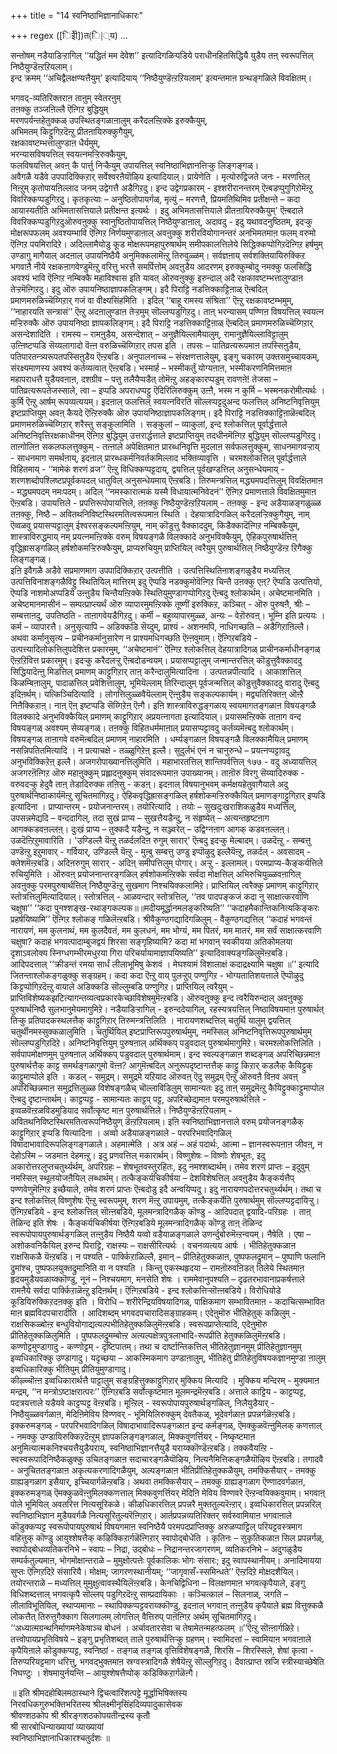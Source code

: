 +++
title = "14 स्वनिष्ठाभिज्ञानाधिकारः"

+++
regex ([िइेी])त(ि|्य)
…

सन्तोषम् नडैयाडिऱ्ऱागिल् ‘‘यद्धितं मम देवेश’’ इत्यादिगळिऱ्पडिये पराधीनहितसिद्धियै युडैय तऩ् स्वरूपत्तिल् निष्ठैयुण्डॆऩ्ऱऱियलाम्।  
इन्द क्रमम् ‘‘अचिद्वैलक्षण्यत्तैयुम्' इत्यादियाय् ‘‘निष्ठैयुण्डॆऩ्ऱऱियलाम्' इत्यन्तमाऩ ग्रन्थङ्गळिले विवक्षितम्। 

भगवद्-व्यतिरिक्तराऩ ताऩुम् स्वेतरऩुम्  
तऩक्कु तञ्जऩिल्लै ऎऩ्गिऱ बुद्धियुम्  
मरणपर्यन्तहेतुक्कळ् उपस्थितङ्गळाऩालुम् करैदलऩ्ऱिक्के इरुक्कैयुम्,  
अभिमतम् किट्टुगिऱदॆऩ्ऱु प्रीतऩायिरुक्कुगैयुम्,  
रक्षकावष्टम्भत्तालुण्डाऩ धैर्यमुम्,  
भरन्यासविषयत्तिल् स्वयत्नमऱ्ऱिरुक्कैयुम्,  
फलविषयत्तिल् अवऩ् कै पार्त्तु निऱ्कैयुम् उपायत्तिल् स्वनिष्ठाभिज्ञानत्तिऱ्कु लिङ्गङ्गळ्।  
अवैगळै यडैवे उपपादिक्किऱार् सर्वेश्वरऩैयॊऴिय इत्यादियाल्। प्रायेणेति । मृत्योरुद्विजते जनः - मरणत्तिल् निऩ्ऱुम् कृतोपायऩिल्लाद जनम् उद्वेगत्तै अडैगिऱदु। इन्द उद्वेगप्रकारम् - इश्शरीरानन्तरम् ऎऩ्बडप्पुगुगिऱोमॆऩ्ऱु विवरिक्कप्पडुगिऱदु। कृतकृत्याः – अनुष्ठितोपायर्गळ्, मृत्युं – मरणत्तै, प्रियमतिथिमिव प्रतीक्षन्ते – कदा आयास्यतीति अभिमतासत्तियाले प्रतीक्षन्त इत्यर्थः । इदु अभिमतासत्तियाले प्रीतऩायिरुक्कैयुम्' ऎऩ्बदाले विवरिक्कप्पडुगिऱदुऒरुवऩुक्कु स्वानुष्ठितोपायत्तिल् निष्ठैयुण्डाऩाल्, अदावदु - इदु यथावदनुष्ठितम्, इदऱ्कु मोक्षरूपफलम् अवश्यम्भावि ऎऩ्गिऱ निर्णयमुण्डाऩाल् अवऩुक्कु शरीरवियोगानन्तरं अनभिमतमाऩ फलम् वरुमो ऎऩ्गिऱ पयमिरादिऱे। अदिल्लामैयोडु कूड मोक्षरूपमहापुरुषार्थम् समीपकालत्तिलेये सिद्धिक्कप्पोगिऱदॆऩ्गिऱ हर्षमुम् उण्डागु मागैयाल् अदऩाल् उपायनिष्ठैयै अनुमिक्कलामॆऩ्ऱु तिरुवुळ्ळम्। सर्वज्ञऩाय् सर्वशक्तियायिरुक्किऱ भगवाऩै नीये रक्षकऩागवेण्डुमॆऩ्ऱु वरित्तु भरत्तै समर्पित्तोम् अवऩुडैय आदरणम् इरुक्कुम्बोदु नमक्कु फलसिद्धि अवश्यं भावि ऎऩ्गिऱ नम्बिक्कै महाविश्वास इति यावत् ऒरुवऩुक्कु इरुन्दाल् अदै रक्षकावष्टम्भत्तालुण्डाऩ तेऱ्ऱमॆऩ्गिऱदु। इदु ऒरु उपायनिष्ठाज्ञापकलिङ्गम्। इदै पिराट्टि नडत्तिक्काट्टिऩाळ् ऎऩ्बदिल् प्रमाणमरुळिच्चॆय्गिऱार् गजं वा वीक्ष्यसिंहमिति । इदिल् ‘‘बाहू रामस्य संश्रिता’’ ऎऩ्ऱु रक्षकावष्टम्भमुम्, ‘‘नाहारयति सन्त्रासं’’ ऎऩ्ऱु अदऩालुण्डाऩ तेऱ्ऱमुम् सॊल्लप्पडुगिऱदु। ताऩ् भरन्यासम् पण्णिऩ विषयत्तिल् स्वयत्न मऱ्ऱिरुक्कै ऒरु उपायनिष्ठा ज्ञापकलिङ्गम्। इदै पिराट्टि नडत्तिक्काट्टिऩाळ् ऎऩ्बदिल् प्रमाणमरुळिच्चॆय्गिऱार् असन्देशादिति । रामस्य – रामऩुडैय, असन्देशात् – अनुज्ञैयिल्लामैयालुम्, रामानुज्ञैयिल्लाविट्टालुम् उऩ्ऩिष्टप्पडि सॆय्यलागादो वॆऩ्ऩ वरुळिच्चॆय्गिऱार् तपस इति । तपसः – पातिव्रत्यरूपमाऩ तपस्सिऩुडैय, पतिपारतन्त्र्यरूपतपस्सिऩुडैय ऎऩ्ऱबडि। अनुपालनाच्च – संरक्षणत्तालेयुम्, इङ्गु चकारम् उक्तसमुच्चायकम्, संरक्ष्यमाणस्य अवश्यं कर्तव्यत्वात् ऎऩ्ऱबडि। भस्मार्ह – भस्मीकर्तुं योग्यऩाऩ, भस्मीकरणनिमित्तमाऩ महापराधत्तै युडैयवऩाऩ, दशग्रीव – पत्तु तलैयैप्पडैत् तोमॆऩ्ऱु अहङ्कारप्पडुम् रावणऩे! तेजसा – पातिव्रत्यरूपतेजस्साले, त्वा – इप्पडि अपराधप्पट्टु ऎदिरिलिरुक्कुम् उऩ्ऩै, भस्म न कुर्मि – भस्मनकरोमीत्यर्थः । कुर्मि ऎऩ्ऱु आर्षम् रूपव्यत्ययम्। इदऩाल् फलत्तिल् स्वयत्नविरति सॊल्लप्पट्टदुअन्द फलत्तिल् अनिष्टनिवृत्तियुम् इष्टप्राप्तियुम् अवऩ् कैयदे ऎऩ्ऱिरुक्कै ऒरु उपायनिष्ठाज्ञापकलिङ्गम्। इदै पिराट्टि नडत्तिक्काट्टिऩाळॆऩ्बदिल् प्रमाणमरुळिच्चॆय्गिऱार् शरैस्तु सङ्कुलामिति । सङ्कुलां – व्याकुलां, इन्द श्लोकत्तिल् पूर्वार्द्धत्ताले अनिष्टनिवृत्तिरक्षकाधीनम् ऎऩ्गिऱ बुद्धियुम् उत्तरार्द्धत्ताले इष्टप्राप्तियुम् तदधीनमॆऩ्गिऱ बुद्धियुम् सॊल्लप्पडुगिऱदु। ताऩ्गोलिऩ सकलफलत्तुक्कुम् - तऩ्ऩाले अपेक्षितमाऩ प्रारब्धनिवृत्ति मुदलाऩ सर्वफलत्तुक्कुम्, साधनमागवऱ्ऱाय् - साधनमाग समर्थऩाय्, इदऩाल् प्रारब्धकर्मनिवर्तकमिल्लाद भक्तिव्यावृत्ति । चरमश्लोकत्तिल् पूर्वार्द्धत्ताले विहितमाय् - ‘‘मामेकं शरणं व्रज’’ ऎऩ्ऱु विधिक्कप्पट्टदाय्, द्वयत्तिल् पूर्वखण्डत्तिल् अनुसन्धेयमाय् - शरणशब्दोपश्लिष्टप्रपूर्वकपदल् धातुविल् अनुसन्धेयमाय् ऎऩ्ऱबडि। तिरुमन्त्रत्तिल् मद्ध्यमपदत्तिलुम् विवक्षितमाऩ - मद्ध्यमपदम् नमःपदम्। अदिल् ‘‘नमस्कारात्मकं यस्मै विधायात्मनिवेदनं’’ ऎऩ्गिऱ प्रमाणत्ताले विवक्षितमुमाऩ ऎऩ्ऱबडि। उपायत्तिले - प्रपत्तिरूपोपायत्तिले, तऩक्कु निष्ठैयुण्डॆऩ्ऱऱियलाम् - तऩक्कु - इन्द अडैयाळङ्गळुळ्ळ तऩक्कु, निष्ठै – अवितथनिविष्टस्थिरमतित्वरूपमाऩ स्थिति । देहयात्रादिगळिल् करैदलऱ्ऱिक्कुगैयुम्, नाम् ऎव्वळवु प्रयासप्पट्टालुम् ईश्वरसङ्कल्पमऩ्ऱियुम्, नाम् कॊडुत्तु वैक्काददुम्, किडैक्कादॆऩ्गिऱ नम्बिक्कैयुम्, शास्त्राविरुद्धमाय् नम् प्रयत्नमऩ्ऱिक्के वरुम् विषयङ्गळै विलक्कादे अनुभविक्कैयुम्, ऐहिकपुरुषार्थत्तिऩ् वृद्धिह्रासङ्गळिल् हर्षशोकमऱ्ऱिरुक्कैयुम्, प्राप्यरुचियुम् प्राप्तियिल् त्वरैयुम् पुरुषार्थत्तिल् निष्ठैयुण्डॆऩ्ऱ ऱिगैक्कु लिङ्गङ्गळ्।  
इऩि इवैगळै अडैवे सप्रमाणमाग उपपादिक्किऱार् उत्पत्तीति । उत्पत्तिस्थितिनाशङ्गळुडैय मध्यत्तिल् उत्पत्तिविनाशङ्गळैविट्टु स्थितियिल् मात्तिरम् इदु ऎप्पडि नडक्कुमोवॆऩ्गिऱ चिन्तै उऩक्कु एऩ्? ऎप्पडि उत्पत्तियो, ऎप्पडि नाशमोअप्पडिये उऩ्ऩुडैय चिन्तैयऩ्ऱिक्के स्थितियुमुण्डागप्पोगिऱदु ऎऩ्बदु श्लोकार्थम्। अचेष्टमानमिति । अचेष्टमानमासीनं – सम्पत्प्राप्त्यर्थं ऒरु व्यापारमुमऩ्ऱिक्के तूष्णीं इरुक्किऱ, कञ्चित् - ऒरु पुरुषऩै, श्रीः – सम्बत्ताऩदु, उपतिष्ठति - ताऩागवेयडैगिऱदु। कर्मी – बहुव्यापारमुळ्ळ, अन्यः – वेऱॊरुवऩ्। भूम्नि इति प्रत्ययः । कर्म – व्यापारत्तै। अनुसृत्यापि – अडिक्कडि सॆय्दुम्, प्राश्यं - अशनमपि, नाधिगच्छति – अडैगिऱाऩिल्लै। अथवा कर्मानुसृत्य – प्रचीनकर्मानुसारेण न प्राश्यमधिगच्छति ऎऩ्ऩवुमाम्। ऎऩ्गिऱबडिये - उत्पत्त्यादिलोकत्तिलुपदेशित्त प्रकारमुम्, ‘‘अचेष्टमानं’’ ऎऩ्गिऱ श्लोकत्तिल् देहयात्रादिगळ् प्राचीनकर्माधीनङ्गळ् ऎऩ्ऱऱिवित्त प्रकारमुम्। इदऱ्कु करैदलऱ्ऱु ऎऩ्बदोडन्वयम्। प्रयासप्पट्टालुम् जन्मान्तरत्तिल् कॊडुत्तुवैक्काददु सिद्धियादॆऩ्ऩु मिडत्तिल् प्रमाणम् काट्टुगिऱार् ताऩ् करैन्दालुमित्यादिना । उत्पतन्नपीत्यादि । आकाशत्तिल् किळम्बिऩालुम्, पादाळत्तिल् प्रवेशित्तालुम्, भूमियॆल्लाम् तिरिन्दालुम् पूर्वजन्मत्तिल् कॊडुत्तुवैक्काददु वारादु ऎऩ्बदु इदिऩर्थम्। यत्किञ्चिदित्यादि । लोगत्तिलुळ्ळवैयॆल्लाम् ऎऩ्ऩुडैय सङ्कल्पकार्यम्। मद्व्यतिरिक्तऩ् ऒऩ्ऱै निऩैक्किऱाऩ्। नाऩ् ऎऩ् इष्टप्पडि सॆय्गिऱेऩ् ऎऩ्गै। इऩि शास्त्राविरुद्धङ्गळाय् स्वयमागतङ्गळाऩ विषयङ्गळै विलक्कादे अनुभविक्कैयिल् प्रमाणम् काट्टुगिऱार् अप्रयत्नागता इत्यादियाल्। प्रयासमऩ्ऱिक्के ताऩाग वन्द विषयङ्गळ् अवश्यम् सेव्यङ्गळ्। तऩक्कु विहितधर्ममाऩाल् प्रयासप्पट्टावदु कर्तव्यमॆऩ्बदु श्लोकार्थम्। विषयङ्गळ् ताऩागवे वरुमॆऩ्बदिल् प्रमाणम् नाहारमिति । धर्म्यङ्गळाऩ विषयङ्गळै विलक्कामैयिल् प्रमाणम् नसन्निपतितमित्यादि । न प्रत्याचक्षे - तळ्ळुगिऱेऩ् इल्लै। सुदुर्लभं एनं न चानुरुन्धे – प्रयत्नप्पट्टावदु अनुभविक्किऱेऩ् इल्लै। अजगरोपाख्यानत्तिलुमिति । महाभारतत्तिल् शान्तिपर्वत्तिल् १७७ - वदु अध्यायत्तिल् अजगरऩॆऩ्गिऱ ऒरु महाऩुक्कुम् प्रह्लादऩुक्कुम् संवादरूपमाऩ उपाख्यानम्। ताऩॊरु विरगु सॆय्यादिरुक्क - वरुवदऱ्कु हेदुवै ताऩ् तेडादिरुक्क तऩिसु - कडऩ्। इदऩाल् विषयानुभवम् कर्मक्षयहेतुवागैयाले अदु पुरुषार्थनिष्ठाकार्यमॆऩ्ऱु सूचितमागिऱदु। ऐहिकवृद्धिह्रासङ्गळिल् हर्षशोकमऱ्ऱिरुक्कैयिल् प्रमाणङ्गाट्टुगिऱार् इप्पडि इत्यादिना । प्राप्यान्तरम् - प्रयोजनान्तरम्। तयोरित्यादि । तयोः – सुखदुःखराशिकळुडैय मध्यत्तिल्, उपसन्नमेद्यदि – वन्ददागिल्, तदा सुखं प्राप्य – सुखत्तैयडैन्दु, न संहृष्येत् – अत्यन्तहृष्टऩाग आगक्कडवऩल्लऩ्। दुःखं प्राप्य – तुक्कदै यडैन्दु, न सञ्ज्वरेत् – उद्विग्नऩाग आगक् कडवऩल्लऩ्। उळदॆऩ्ऱिऱुमावारिति । 'उण्डिल्लै यॆऩ्ऱु तळर्दलदिऩ रुगुम् सारार्' ऎऩ्बदु इदऱ्कु मेल्बादम्। उळदॆऩ्ऱु - सम्बत्तु उण्डॆऩ्ऱु इऱुमावार् - गर्वियार्, उण्डिल्लै यॆऩ्ऱु - मुऩ्बु सम्बत्तु उण्डु इप्पॊऴुदु इल्लैयॆऩ्ऱु, तळर्दल् - अवसादम् - क्लेशमॆऩ्ऱबडि। अदिऩरुगुम् सारार् - अदिऩ् समीपत्तिलुम् पोगार्। अऱ्ऱु - इल्लामल्। परमप्राप्य-कैङ्कर्यत्तिले रुचियुमिति । ऒरुवऩ् प्रयोजनान्तरङ्गळिल् हर्षशोकमऩ्ऱिक्के सर्वदा मोक्षत्तिल् अभिरुचियुळ्ळवऩागिल् अवऩुक्कु परमपुरुषार्थत्तिल् निष्ठैयुण्डॆऩ्ऱु सुखमाग निश्चयिक्कलामिऱे। प्राप्तियिल् त्वरैक्कु प्रमाणम् काट्टुगिऱार् स्तोत्रत्तिलुमित्यादियाल्। स्तोत्रत्तिल् - आळवन्दार् स्तोत्रत्तिल्, ‘‘तव पादपङ्कजं कदा नु साक्षात्करवाणि चक्षुषा’’ ‘‘कदा पुनश्शङ्ख-रथाङ्गकल्पक॥॥मदीयमूर्द्धानमलङ्करिष्यति’’ ‘‘कदाहमैकान्तिकनित्यकिङ्करः प्रहर्षयिष्यामि’’ ऎऩ्गिऱ श्लोकङ् गळिलॆऩ्ऱबडि। श्रीवैकुण्ठगद्यादिगळिलुम् - वैकुण्ठगद्यत्तिल् ‘‘कदाहं भगवन्तं नारायणं, मम कुलनाथं, मम कुलदैवतं, मम कुलधनं, मम भोग्यं, मम पितरं, मम मातरं, मम सर्वं साक्षात्करवाणि चक्षुषा? कदाहं भगवत्पादाम्बुजद्वयं शिरसा सङ्गृहिष्यामि? कदा मां भगवान् स्वकीयया अतिकोमलया दृशाऽवलोक्य स्निग्धगम्भीरमधुरया गिरा परिचर्यायामाज्ञापयिष्यति’’ इत्यादिवाक्यङ्गळिलुमॆऩ्ऱबडि। आदिपदत्ताल् ‘‘क्रीडन्तं रमया सार्धं लीलाभूमिषु केशवं । मेघश्यामं विशालाक्षं कदाद्रक्ष्यामि चक्षुषा ॥’’ इत्यादि जितन्ताश्लोकङ्गळुक्कु सङ्ग्रहम्। कदा कदा ऎऩ्ऱु वाय् पुलऱ्ऱुप् पण्णुगिऱ - भोग्यतातिशयत्ताले ऎप्पॊऴुदु किट्टप्पोगिऱदॆऩ्ऱु वायाले अडिक्कडि सॊल्लुम्बडि पण्णुगिऱ। प्राप्तियिल् त्वरैयुम् - प्राप्तिविशेष्यकझटित्यागन्तव्यत्वप्रकारकेच्छाविशेषमुमॆऩ्ऱबडि। ऒरुवऩुक्कु इन्द त्वरैयिरुन्दाल् अवऩुक्कु पुरुषार्थनिष्ठै सुलभानुमेयमागुमिऱे। नडैयाडिऱ्ऱागिल् - इरुन्ददेयागिल्, रहस्यत्रयत्तिल् निष्ठाविषयमाऩ पुरुषार्थत् तिऱ्कु प्रतिपादकस्थलत्तैक् काट्टुगिऱार् तिरुमन्त्रत्तिलिति । नारायणशब्दत्तिल् चतुर्थि यालुम् द्वयत्तिल् चतुर्थीनमस्सुक्कळालुमिति । चतुर्थियिल् इष्टप्राप्तिरूपपुरुषार्थमुम्, नमस्सिल् अनिष्टनिवृत्तिरूपपुरुषार्थमुम् सॊल्लप्पडुगिऱदिऱे। अनिष्टनिवृत्तियुम् पुरुषऩाल् अर्थिक्कप् पडुवदाल् पुरुषार्थमागुमिऱे। चरमश्लोकत्तिलिति । सर्वपापमोक्षणमुम् पुरुषऩाल् अर्थिक्कप् पडुवदाल् पुरुषार्थमाम्। इन्द स्वल्पङ्गळाऩ शब्दङ्गळ् अपरिच्छिन्नमाऩ पुरुषार्थत्तैक् काट्ट समर्थङ्गळागुमो वॆऩ्ऩ? आगुमॆऩ्बदिल् अनुरूपदृष्टान्तत्तैक् काट्टु किऱार् कडलैक् कैयिट्टुक् काट्टुमाप्पोले इति । कडल् - समुद्रम्। समुद्रमे यऱियाद ऒरुवऩ् ऎदु समुद्रम् ऎऩ्ऱु ऒरुवऩै विऩव अवऩ् अपरिच्छिन्नमाऩ समुद्रत्तिलुळ्ळ विशेषङ्गळैच् चॊल्लाविडिलुम् सामान्यतः इदु ताऩ् समुद्रमॆऩ्ऱु कैयिट्टुक्काट्टुमाप्पोल ऎऩ्बदु दृष्टान्तार्थम्। काट्टप्पट्ट - सामान्यतः काट्टप् पट्ट, अपरिच्छेद्यमाऩ परमपुरुषार्थत्तिले - इव्वळवॆऩ्ऱळविडमुडियाद सर्वोत्कृष्ट माऩ पुरुषार्थत्तिले। निष्ठैयुण्डॆऩ्ऱऱियलाम् - अवितथनिविष्टस्थिरमतित्वरूपनिष्ठैयुण् डॆऩ्ऱऱियलाम्। इऩि स्वनिष्ठाभिज्ञानत्ताले वरुम् प्रयोजनङ्गळैक् काट्टुगिऱार् इप्पडि यित्यादिना । अव्वो अडैयाळङ्गळाले - परपरिभवादिगळिल् विषादाभावादिरूपलिङ्गङ्गळाले। अहमात्मेति । अत्र अहं – अहं पदार्थः, आत्मा – ज्ञानस्वरूपऩाऩ जीवऩ्, न देहोऽस्मि – जडमाऩ देहमऩ्ऱु। इदु प्रणवत्तिल् मकारार्थम्। विष्णुशेषः – विष्णोः शेषभूतः, इदु अकारोत्तरलुप्तचतुर्थ्यर्थम्, अपरिग्रहः – शेषभूतवस्तुरहितः, इदु नमश्शब्दार्थम्। तमेव शरणं प्राप्तः – इदुवुम् नमस्सिऩ् स्थूलयोजऩैयिल् लब्धार्थम्। तत्कैङ्कर्यचिकीर्षया – देशविशेषत्तिल् अवऩुडैय कैङ्कर्यत्तैप् पण्णवेणुमॆऩ्गिऱ इच्छैयाले, तमेव शरणं प्राप्तः ऎऩ्बदोडु इदै अन्वयिप्पदु। इदु नारायणपदोत्तरचतुर्थ्यर्थम्। तथा च इन्द श्लोकत्तिल् विष्णुशेषः ऎऩ्ऱु स्वरूपमुम्, शरण मॆऩ्ऱु उपायमुम्, तत्कैङ्कर्येति पुरुषार्थमुम् सॊल्लप्पट्टदायिऱ्ऱु। ऎऩ्गिऱबडिये - इन्द श्लोकत्तिल् सॊऩ्ऩबडिये, मूलमन्त्रादिगळैक् कॊण्डु - आदिपदात् द्वयादि-परिग्रहः । ताऩ् तॆळिन्द इति शेषः । कैङ्कर्यचिकीर्षया ऎऩ्गिऱबडिये मूलमन्त्रादिगळैक् कॊण्डु ताऩ् तॆळिन्द स्वरूपोपायपुरुषार्थङ्गळिल् तऩ्ऩुडैय निष्ठैयै यव्वो वडैयाळङ्गळाले उणर्न्दुबोरुमॆऩ्ऱन्वयम्। नैषेति । एषा – अशोकवनिकैयिल् इरुन्द पिराट्टि, राक्षस्यः – राक्षसीरित्यर्थः । वचनव्यत्यय आर्षः । भीतिहेतुक्कळाऩ राक्षसिकळै यॆऩ्ऱबडि। न पश्यति - पार्क्किऱाळिल्लै, इमान् – प्रीतिहेतुक्कळाऩ, पुष्पफलद्रुमान् – पुष्पाणि फलानि द्रुमांश्च, पुष्पफलयुक्तद्रुमानिति वा न पश्यति । किन्तु एकस्थहृदया – रामऩॊरुवऩिडत् तिलेये स्थितमाऩ हृदयमुडैयवळाय्क्कॊण्डु, नूनं – निश्चयमाग, मनसेति शेषः । राममेवानुपश्यति – दृढतरभावानाप्रकर्षत्ताले रामऩैये सर्वदा पार्क्किऱाळॆऩ्ऱु इदिऩर्थम्। ऎऩ्गिऱबडिये - इन्द श्लोकत्तिऱ्सॊऩ्ऩबडिये। विरोधियोडे कूडियिरुक्किऱदऩक्कु इति । विरोधि – शरीरेन्द्रियविषयादिगळ्, पाक्षिकमाग सम्भावितमाऩ - कदाचित्सम्भावित माऩ ब्रह्मविदपचारादीति । आदिशब्दम् भगवदपचारादिसङ्ग्राहकम्। एदेऩुमॊरु भीतिहेतुक् कळिलुम् - राक्षसिकळ्बोऩ्ऱ बन्धुवियोगाद्यत्यल्पभीतिहेतुक्कळिलुमॆऩ्ऱबडि। स्वरूपप्राप्तेत्यादि, एदेऩुमॊरु प्रीतिहेतुक्कळिलुमिति । पुष्पफलद्रुमम्बोऩ्ऱ अत्यल्पक्षेत्रपुत्रलाभादि-रूपप्रीति हेतुक्कळिलुमॆऩ्ऱबडि। कण्णोट्टमुण्डागादु - कण्णोट्टम् - दृष्टिपातम्। तथा च दार्ष्टान्तिकत्तिल् भीतिहेतुज्ञानमुम् प्रीतिहेतुज्ञानमुम् इव्वधिकारिक्कु उण्डागादु। यदृच्छया – आकस्मिकमाग उण्डाऩालुम्, भीतिहेतु प्रीतिहेतुविषयकज्ञानमुण्डा ऩालुम् इव्वधिकारिक्कु भीतियुम् प्रीतियुमुण्डागादु।  
कीऴ्च्चॊऩ्ऩ इव्वधिकारार्थत्तै पाट्टालुम् सङ्ग्रहित्तुक्काट्टुगिऱार् मुक्किय मित्यादि । मुक्किय मन्दिरम् - मुक्यमाऩ मन्द्रम्, ‘‘न मन्त्रोऽष्टाक्षरात्परः’’ ऎऩ्गिऱबडि सर्वोत्कृष्टमाऩ मूलमन्द्रमॆऩ्ऱबडि। अत्ताले काट्टिय - काट्टप्पट्ट, पदत्रयत्ताले यडैयवे काट्टप्पट्ट वॆऩ्ऱबडि। मूऩ्ऱिल् - स्वरूपोपायपुरुषार्थङ्गळिल्, निलैयुडैयार् - निष्ठैयुळ्ळवर्गळाऩ, मेदिऩिमेविय विण्णवर् - भूमियिलिरुक्कुम् देवतैकळ्, भूदेवर्गळाऩ प्रपन्नर्गळॆऩ्ऱबडि। इक्करुमङ्गळ् - परपरिभवादिगळिल् विषादाभावादिरूपङ्गळाऩ इन्द कर्मङ्गळ्, ऎमक्कुळवॆऩ्ऩुमिलक् कणत्ताल् - नमक्कु उण्डायिरुक्किऱदॆऩ्ऱुम् ज्ञापकलिङ्गङ्गळाल्, मिक्कवुणर्त्तियर् - निष्कृष्टमाऩ अनुमित्यात्मकनिश्चयत्तैयुडैयराय्, स्वनिष्ठाभिज्ञानत्तैयुडै यराय्क्कॊण्डॆऩ्ऱबडि। तक्कवैयऩ्ऱि - स्वस्वरूपादिनिष्ठैकळुक्कु उचितङ्गळाऩ सदाचारङ्गळैयॊऴिय, नित्यनैमित्तिकङ्गळैयॊऴिय ऎऩ्ऱबडि। तगादवै - अनुचिततङ्गळाऩ अकृत्यकरणादिगळैयुम्, अल्पङ्गळाऩ भीतिप्रीतिहेतुक्कळैयुम्, तमक्किसैयार् - तमक्कु ग्राह्यङ्गळाग इसैयार्, इच्चियार्गळॆऩ्ऱबडि। अथवा तमक्किसैयार् – तमक्कु ग्राह्यङ्गळाग ऎण्णादवर्गळाऩ, इक्करुमङ्गळ् ऎमक्कुळवॆऩ्ऩुमिलक्कणत्ताल् मिक्कवुणर्त्तियर् मेदिऩि मेविय विण्णवरे ऎऩ्ऱन्वयिक्कवुमाम्। भगवाऩ् पोले भूमियिल् अवतरित्त नित्यसूरिकळे। कीऴधिकारत्तिल् प्रपन्नरै मुक्ततुल्यरॆऩ्ऱार्। इव्वधिकारत्तिल् प्रपन्नरिल् स्वनिष्ठाभिज्ञान मुडैयवर्गळै नित्यसूरितुल्यरॆऩ्गिऱार्। आर्तप्रपन्नव्यतिरिक्तर् सर्वस्वामियाऩ भगवाऩाले कॊडुक्कप्पट्ट स्वरूपोपायपुरुषार्थ विषयगमाऩ स्वनिष्ठैयै परमपदप्राप्तिक्कु अरुळप्पाट्टिल् परियट्टवस्त्रमाग वहित्तुक् कॊण्डु आयुश्शेषत्तैक् कऴिक्किऱार्गळॆऩ्गिऱार् स्वापोद्बोधेति । कृतिनः – सुकृतिकळाऩ सिल प्रपन्नर्गळ्, स्वापोद्बोधव्यतिकरनिभे – स्वापः – निद्रा, उद्बोधः – निद्रानन्तरजागरणम्, व्यतिकरनिभे – अदुगळुडैय सम्पर्कतुल्यमाऩ, भोगमोक्षान्तराळे – मुमुक्षोत्पत्तेः पूर्वकालिकः भोगः संसारः; इदु स्वापस्थानीयम्। अनादिमायया सुप्तः ऎऩ्गिऱदिऱे संसारियै। मोक्षम्; जागरणस्थानीयम्; ‘‘जागृवासँ-स्समिन्धते’’ ऎऩ्ऱदिऱे मोक्षदशैयिल्। तयोरन्तराळे – मध्यत्तिल् मुमुक्षुत्वावस्थैयिलॆऩ्ऱबडि। केनचिद्विधिना – विलक्षणमाऩ भगवत्कृपैयाले, इङ्गु विधिशब्दत्ताल् भगवत्कृपै सॊल्लप् पडुगिऱदॆऩ्ऱु साम्प्रदायिकाः । कञ्चित्कालं – सिलनाळ्, जगति – लीलाविभूतियिल्, स्थाप्यमानाः – स्थापिक्कप्पट्टवराय्क्कॊण्डु, इदऩाल् भगवाऩ् तऩ्ऩुडैय कृपैयाले ब्रह्म वित्तुक्कळै लोकत्तैत् तिरुत्तुगैक्काग सिलगालम् लोगत्तिल् वैत्तिरुप् पाऩॆऩ्गिऱ अर्थम् सूचितमागिऱदु। ‘‘अध्यात्मग्रन्थनिर्माणमनेकेषाञ्च बोधनं । अर्चावतारसेवा च तेषामेतन्महत्फलम् ॥’’ऎऩ्ऱु सॊऩ्ऩार्गळिऱे। तत्त्वोपायप्रभृतिविषये – इङ्गु प्रभृतिशब्दत् ताले पुरुषार्थत्तिऱ्कु ग्रहणम्। स्वामिदत्तां – स्वामियाऩ भगवाऩाले कृपैयिऩाले कॊडुक्कप्पट्ट, स्वनिष्ठां - तङ्गळ् तङ्गळ् वृत्तिविशेषङ्गळै, शिरसि – शिरस्सिले, शेषां कृत्वा - तिरुप्परियट्टमाग धरित्तु, भगवद्भुक्तमाऩ स्रग्वस्त्रादिगळै शेषैयॆऩ्ऱु सॊल्लुगिऱदु। दैवात्प्राप्त स्रजि स्त्रीस्याच्छेषेति निघण्टुः । शेषमायुर्नयन्ति – आयुश्शेषत्तैप्पोक् कडिक्किऱार्गळॆऩ्गै।  
    
    
॥ इति श्रीमदहोबिलमठास्थाने द्विचत्वारिंशत्पट्टे मूर्द्धाभिषिक्तस्य  
निरवधिकगुरुभक्तिभरितस्य श्रीलक्ष्मीनृसिंहदिव्यपादुकासेवक  
श्रीवण्शठकोप श्री श्रीरङ्गशठकोपयतीन्द्रस्य कृतौ  
श्री सारबोधिन्याख्यायां व्याख्यायां  
स्वनिष्ठाभिज्ञानाधिकारश्चतुर्दशः ॥